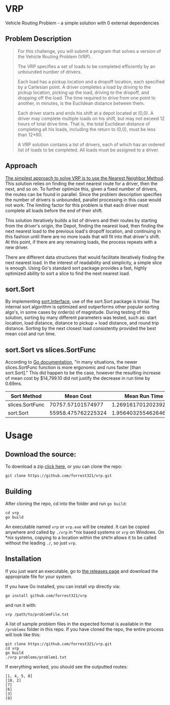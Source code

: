 # VRP
Vehicle Routing Problem - a simple solution with 0 external dependencies

## Problem Description
> For this challenge, you will submit a program that solves a version of the Vehicle Routing Problem (VRP).
> 
> The VRP specifies a set of loads to be completed efficiently by an unbounded number of drivers.
> 
> Each load has a pickup location and a dropoff location, each specified by a Cartesian point. A driver completes a load by
> driving to the pickup location, picking up the load, driving to the dropoff, and dropping off the load. The time required 
> to drive from one point to another, in minutes, is the Euclidean distance between them.
> 
> Each driver starts and ends his shift at a depot located at (0,0). A driver may complete multiple loads on his shift, but 
> may not exceed 12 hours of total drive time. That is, the total Euclidean distance of completing all his loads, including 
> the return to (0,0), must be less than 12*60.
> 
> A VRP solution contains a list of drivers, each of which has an ordered list of loads to be completed. All loads must be 
> assigned to a driver.

## Approach
[The simplest approach to solve VRP is to use the Nearest Neighbor Method](https://arxiv.org/pdf/2303.04147).  This solution 
relies on finding the next nearest route for a driver, then the next, and so on. To further optimize this, given a fixed number 
of drivers, the routes can be found in parallel. Since the problem description specifies the number of drivers is unbounded,
parallel processing in this case would not work. The limiting factor for this problem is that each driver must complete all 
loads before the end of their shift.

This solution iteratively builds a list of drivers and their routes by starting from the driver's origin, the Depot, finding 
the nearest load, then finding the next nearest load to the previous load's dropoff location, and continuing in this fashion 
until there are no more loads that will fit into that driver's shift. At this point, if there are any remaining loads, the 
process repeats with a new driver.

There are different data structures that would facilitate iteratively finding the next nearest load. In the interest of 
readability and simplicity, a simple slice is enough. Using Go's standard sort package provides a fast, highly optimized 
ability to sort a slice to find the next nearest load.

## sort.Sort
By implementing [sort.Interface](https://pkg.go.dev/sort#pkg-overview), use of the sort.Sort package is trivial. The internal sort algorithm is optimized and outperforms 
other popular sorting algo's, in some cases by order(s) of magnitude. During testing of this solution, sorting by many 
different parameters was tested, such as: start location, load distance, distance to pickup + load distance, and round trip 
distance. Sorting by the next closest load consistently provided the best mean cost and run time.

## sort.Sort vs slices.SortFunc
According to [Go documentation](https://pkg.go.dev/sort#Sort), "in many situations, the newer slices.SortFunc 
function is more ergonomic and runs faster [than sort.Sort]."  This did happen to be the case, however the resulting increase 
of mean cost by $14,799.10 did not justify the decrease in run time by 0.69ms.

| Sort Method     | Mean Cost | Mean Run Time | 
|-----------------| --- | --- |
| slices.SortFunc | 70757.57101574977 | 1.2691617012023926ms |
| sort.Sort       | 55958.475762225324 | 1.9564032554626465ms |

# Usage
## Download the source:
To download a zip [click here](https://github.com/forrest321/vrp/archive/refs/heads/main.zip), or you can clone the repo:
```shell
git clone https://github.com/forrest321/vrp.git
```
## Building
After cloning the repo, cd into the folder and run `go build`:
```shell
cd vrp
go build
```
An executable named `vrp` or `vrp.exe` will be created. It can be copied anywhere and called by `./vrp` in *nix based systems 
or `vrp` on Windows. On *nix systems, copying to a location within the `$PATH` allows it to be called without the leading 
`./`, so just `vrp`.
## Installation
If you just want an executable, go to [the releases page](https://github.com/forrest321/vrp/releases) and download the appropriate 
file for your system.  

If you have Go installed, you can install vrp directly via:
```shell
go install github.com/forrest321/vrp
```
and run it with:
```shell
vrp /path/to/problemFile.txt
```

A list of sample problem files in the expected format is available in the `/problems` folder in this repo. If you have cloned the repo, 
the entire process will look like this:
```shell
git clone https://github.com/forrest321/vrp.git
cd vrp
go build
./vrp problems/problem1.txt
```
If everything worked, you should see the outputted routes:
```shell
[1, 4, 5, 8]
[10, 2]
[7]
[6]
[3]
[9]
```
